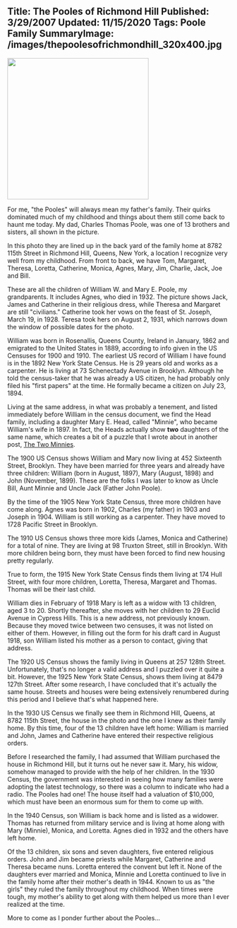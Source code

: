 Title: The Pooles of Richmond Hill
Published: 3/29/2007
Updated: 11/15/2020
Tags: Poole Family
SummaryImage: /images/thepoolesofrichmondhill_320x400.jpg
---
<div><a href="/family-history/files/the-pooles-of-richmond-hill-photo.html"><img class="left" width=320 src="/images/thepoolesofrichmondhill_320x400.jpg"></a></div>

For me, "the Pooles" will always mean my father's family. Their quirks dominated
much of my childhood and things about them still come back to haunt me today.
My dad, Charles Thomas Poole, was one of 13 brothers and sisters, all shown
in the picture.

In this photo they are lined up in the back yard of the family home at 8782 115th Street
in Richmond Hill, Queens, New York, a location I recognize very well from my childhood.
From front to back, we have Tom, Margaret, Theresa, Loretta, Catherine, Monica, Agnes,
Mary, Jim, Charlie, Jack, Joe and Bill.

These are all the children of William W. and Mary E. Poole, my grandparents. It includes
Agnes, who died in 1932. The picture shows Jack, James and Catherine in their religious
dress, while Theresa and Margaret are still "civilians." Catherine took her vows on the
feast of St. Joseph, March 19, in 1928. Teresa took hers on August 2, 1931, which narrows
down the window of possible dates for the photo.

William was born in Rosenallis, Queens County, Ireland in January, 1862 and emigrated
to the United States in 1889, according to info given in the US Censuses for 1900 and 1910.
The earliest US record of William I have found is in the 1892 New York State Census. He
is 29 years old and works as a carpenter. He is living at 73 Schenectady Avenue in Brooklyn.
Although he told the census-taker that he was already a US citizen, he had probably only
filed his "first papers" at the time. He formally became a citizen on July 23, 1894.

Living at the same address, in what was probably a tenement, and listed immediately before
William in the census document, we find the Head family, including a daughter Mary E. Head,
called "Minnie", who became William's wife in 1897. In fact, the Heads actually show __two__
daughters of the same name, which creates a bit of a puzzle that I wrote about in another
post, [The Two Minnies](/family-history/the-two-minnies.html).

The 1900 US Census shows William and Mary now living at 452 Sixteenth Street, Brooklyn.
They have been married for three years and already have three children: William
(born in August, 1897), Mary (August, 1898) and John (November, 1899). These are the
folks I was later to know as Uncle Bill, Aunt Minnie and Uncle Jack (Father John Poole).

By the time of the 1905 New York State Census, three more children have come along.
Agnes was born in 1902, Charles (my father) in 1903 and Joseph in 1904. William is still
working as a carpenter. They have moved to 1728 Pacific Street in Brooklyn.

The 1910 US Census shows three more kids (James, Monica and Catherine) for a total of nine.
They are living at 98 Truxton Street, still in Brooklyn. With more children being born,
they must have been forced to find new housing pretty regularly.

True to form, the 1915 New York State Census finds them living at 174 Hull Street, with four
more children, Loretta, Theresa, Margaret and Thomas. Thomas will be their last child.

William dies in February of 1918 Mary is left as a widow with 13 children, aged 3 to 20.
Shortly thereafter, she moves with her children to 29 Euclid Avenue in Cypress Hills.
This is a new address, not previously known. Because they moved twice between two censuses,
it was not listed on either of them. However, in filling out the form for his draft card
in August 1918, son William listed his mother as a person to contact, giving that address.

The 1920 US Census shows the family living in Queens at 257 128th Street. Unfortunately,
that's no longer a valid address and I puzzled over it quite a bit. However, the 1925 New York
State Census, shows them living at 8479 127th Street. After some research, I have concluded
that it's actually the same house. Streets and houses were being extensively renumbered during
this period and I believe that's what happened here.

In the 1930 US Census we finally see them in Richmond Hill, Queens, at 8782 115th Street,
the house in the photo and the one I knew as their family home. By this time, four of the
13 children have left home: William is married and John, James and Catherine have entered
their respective religious orders.

Before I researched the family, I had assumed that William purchased the house in Richmond
Hill, but it turns out he never saw it. Mary, his widow, somehow managed to provide with
the help of her children. In the 1930 Census, the government was interested in seeing how many
families were adopting the latest technology, so there was a column to indicate who had a radio.
The Pooles had one! The house itself had a valuation of $10,000, which must have been an 
enormous sum for them to come up with.

In the 1940 Census, son William is back home and is listed as a widower. Thomas has returned
from military service and is living at home along with Mary (Minnie), Monica, and Loretta.
Agnes died in 1932 and the others have left home.

Of the 13 children, six sons and seven daughters, five entered religious orders. John and Jim
became priests while Margaret, Catherine and Theresa became nuns. Loretta entered the convent 
but left it. None of the daughters ever married and Monica, Minnie and Loretta continued to
live in the family home after their mother's death in 1944. Known to us as "the girls" they
ruled the family throughout my childhood. When times were tough, my mother's ability to get
along with them helped us more than I ever realized at the time.

More to come as I ponder further about the Pooles...
